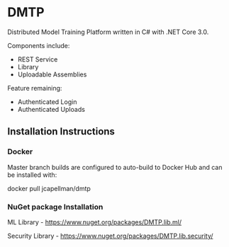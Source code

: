 # DMTP
Distributed Model Training Platform written in C# with .NET Core 3.0.

Components include:
* REST Service
* Library
* Uploadable Assemblies

Feature remaining:
* Authenticated Login
* Authenticated Uploads

## Installation Instructions

### Docker
Master branch builds are configured to auto-build to Docker Hub and can be installed with:

docker pull jcapellman/dmtp

### NuGet package Installation
ML Library - https://www.nuget.org/packages/DMTP.lib.ml/

Security Library - https://www.nuget.org/packages/DMTP.lib.security/
